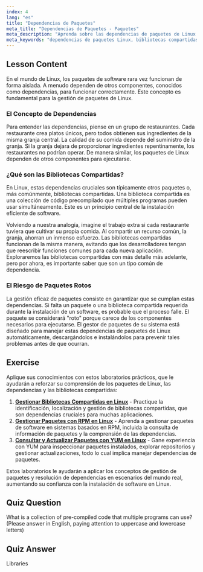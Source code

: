 ```yaml
---
index: 4
lang: "es"
title: "Dependencias de Paquetes"
meta_title: "Dependencias de Paquetes - Paquetes"
meta_description: "Aprenda sobre las dependencias de paquetes de Linux y por qué son cruciales para la instalación de software. Esta guía explica las bibliotecas compartidas y cómo la gestión de paquetes maneja las dependencias para evitar software dañado."
meta_keywords: "dependencias de paquetes Linux, bibliotecas compartidas, paquetes Linux, gestión de paquetes, instalación de software Linux, tutorial Linux, Linux para principiantes, guía Linux"
---
```


## Lesson Content

En el mundo de Linux, los paquetes de software rara vez funcionan de forma aislada. A menudo dependen de otros componentes, conocidos como dependencias, para funcionar correctamente. Este concepto es fundamental para la gestión de paquetes de Linux.

### El Concepto de Dependencias

Para entender las dependencias, piense en un grupo de restaurantes. Cada restaurante crea platos únicos, pero todos obtienen sus ingredientes de la misma granja central. La calidad de su comida depende del suministro de la granja. Si la granja dejara de proporcionar ingredientes repentinamente, los restaurantes no podrían operar. De manera similar, los paquetes de Linux dependen de otros componentes para ejecutarse.

### ¿Qué son las Bibliotecas Compartidas?

En Linux, estas dependencias cruciales son típicamente otros paquetes o, más comúnmente, bibliotecas compartidas. Una biblioteca compartida es una colección de código precompilado que múltiples programas pueden usar simultáneamente. Este es un principio central de la instalación eficiente de software.

Volviendo a nuestra analogía, imagine el trabajo extra si cada restaurante tuviera que cultivar su propia comida. Al compartir un recurso común, la granja, ahorran un inmenso esfuerzo. Las bibliotecas compartidas funcionan de la misma manera, evitando que los desarrolladores tengan que reescribir funciones comunes para cada nueva aplicación. Exploraremos las bibliotecas compartidas con más detalle más adelante, pero por ahora, es importante saber que son un tipo común de dependencia.

### El Riesgo de Paquetes Rotos

La gestión eficaz de paquetes consiste en garantizar que se cumplan estas dependencias. Si falta un paquete o una biblioteca compartida requerida durante la instalación de un software, es probable que el proceso falle. El paquete se considerará "roto" porque carece de los componentes necesarios para ejecutarse. El gestor de paquetes de su sistema está diseñado para manejar estas dependencias de paquetes de Linux automáticamente, descargándolos e instalándolos para prevenir tales problemas antes de que ocurran.

## Exercise

Aplique sus conocimientos con estos laboratorios prácticos, que le ayudarán a reforzar su comprensión de los paquetes de Linux, las dependencias y las bibliotecas compartidas:

1. **[Gestionar Bibliotecas Compartidas en Linux](https://labex.io/es/labs/comptia-manage-shared-libraries-in-linux-590867)** - Practique la identificación, localización y gestión de bibliotecas compartidas, que son dependencias cruciales para muchas aplicaciones.
2. **[Gestionar Paquetes con RPM en Linux](https://labex.io/es/labs/rhel-managing-packages-with-rpm-in-linux-590868)** - Aprenda a gestionar paquetes de software en sistemas basados en RPM, incluida la consulta de información de paquetes y la comprensión de las dependencias.
3. **[Consultar y Actualizar Paquetes con YUM en Linux](https://labex.io/es/labs/rhel-query-and-update-packages-with-yum-in-linux-590869)** - Gane experiencia con YUM para inspeccionar paquetes instalados, explorar repositorios y gestionar actualizaciones, todo lo cual implica manejar dependencias de paquetes.

Estos laboratorios le ayudarán a aplicar los conceptos de gestión de paquetes y resolución de dependencias en escenarios del mundo real, aumentando su confianza con la instalación de software en Linux.

## Quiz Question

What is a collection of pre-compiled code that multiple programs can use? (Please answer in English, paying attention to uppercase and lowercase letters)

## Quiz Answer

Libraries
